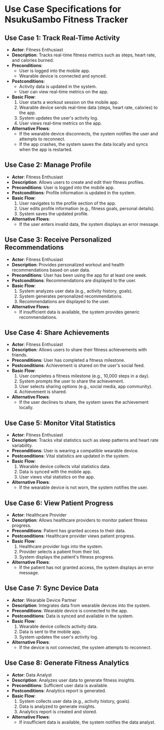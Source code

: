 # Use Case Specifications for NsukuSambo Fitness Tracker

## Use Case 1: Track Real-Time Activity
- **Actor**: Fitness Enthusiast
- **Description**: Tracks real-time fitness metrics such as steps, heart rate, and calories burned.
- **Preconditions**:
  - User is logged into the mobile app.
  - Wearable device is connected and synced.
- **Postconditions**:
  - Activity data is updated in the system.
  - User can view real-time metrics on the app.
- **Basic Flow**:
  1. User starts a workout session on the mobile app.
  2. Wearable device sends real-time data (steps, heart rate, calories) to the app.
  3. System updates the user's activity log.
  4. User views real-time metrics on the app.
- **Alternative Flows**:
  - If the wearable device disconnects, the system notifies the user and attempts to reconnect.
  - If the app crashes, the system saves the data locally and syncs when the app is restarted.

## Use Case 2: Manage Profile
- **Actor**: Fitness Enthusiast
- **Description**: Allows users to create and edit their fitness profiles.
- **Preconditions**: User is logged into the mobile app.
- **Postconditions**: Profile information is updated in the system.
- **Basic Flow**:
  1. User navigates to the profile section of the app.
  2. User edits profile information (e.g., fitness goals, personal details).
  3. System saves the updated profile.
- **Alternative Flows**:
  - If the user enters invalid data, the system displays an error message.

## Use Case 3: Receive Personalized Recommendations
- **Actor**: Fitness Enthusiast
- **Description**: Provides personalized workout and health recommendations based on user data.
- **Preconditions**: User has been using the app for at least one week.
- **Postconditions**: Recommendations are displayed to the user.
- **Basic Flow**:
  1. System analyzes user data (e.g., activity history, goals).
  2. System generates personalized recommendations.
  3. Recommendations are displayed to the user.
- **Alternative Flows**:
  - If insufficient data is available, the system provides generic recommendations.

## Use Case 4: Share Achievements
- **Actor**: Fitness Enthusiast
- **Description**: Allows users to share their fitness achievements with friends.
- **Preconditions**: User has completed a fitness milestone.
- **Postconditions**: Achievement is shared on the user's social feed.
- **Basic Flow**:
  1. User completes a fitness milestone (e.g., 10,000 steps in a day).
  2. System prompts the user to share the achievement.
  3. User selects sharing options (e.g., social media, app community).
  4. Achievement is shared.
- **Alternative Flows**:
  - If the user declines to share, the system saves the achievement locally.

## Use Case 5: Monitor Vital Statistics
- **Actor**: Fitness Enthusiast
- **Description**: Tracks vital statistics such as sleep patterns and heart rate variability.
- **Preconditions**: User is wearing a compatible wearable device.
- **Postconditions**: Vital statistics are updated in the system.
- **Basic Flow**:
  1. Wearable device collects vital statistics data.
  2. Data is synced with the mobile app.
  3. User views vital statistics on the app.
- **Alternative Flows**:
  - If the wearable device is not worn, the system notifies the user.

## Use Case 6: View Patient Progress
- **Actor**: Healthcare Provider
- **Description**: Allows healthcare providers to monitor patient fitness progress.
- **Preconditions**: Patient has granted access to their data.
- **Postconditions**: Healthcare provider views patient progress.
- **Basic Flow**:
  1. Healthcare provider logs into the system.
  2. Provider selects a patient from their list.
  3. System displays the patient's fitness progress.
- **Alternative Flows**:
  - If the patient has not granted access, the system displays an error message.

## Use Case 7: Sync Device Data
- **Actor**: Wearable Device Partner
- **Description**: Integrates data from wearable devices into the system.
- **Preconditions**: Wearable device is connected to the app.
- **Postconditions**: Data is synced and available in the system.
- **Basic Flow**:
  1. Wearable device collects activity data.
  2. Data is sent to the mobile app.
  3. System updates the user's activity log.
- **Alternative Flows**:
  - If the device is not connected, the system attempts to reconnect.

## Use Case 8: Generate Fitness Analytics
- **Actor**: Data Analyst
- **Description**: Analyzes user data to generate fitness insights.
- **Preconditions**: Sufficient user data is available.
- **Postconditions**: Analytics report is generated.
- **Basic Flow**:
  1. System collects user data (e.g., activity history, goals).
  2. Data is analyzed to generate insights.
  3. Analytics report is created and stored.
- **Alternative Flows**:
  - If insufficient data is available, the system notifies the data analyst.
